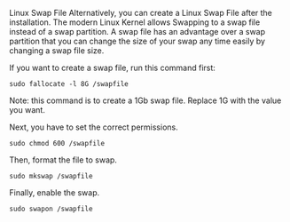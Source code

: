 Linux Swap File
Alternatively, you can create a Linux Swap File after the installation. The modern Linux Kernel allows Swapping to a swap file instead of a swap partition. A swap file has an advantage over a swap partition that you can change the size of your swap any time easily by changing a swap file size.

If you want to create a swap file, run this command first:
```
sudo fallocate -l 8G /swapfile
```
Note: this command is to create a 1Gb swap file. Replace 1G with the value you want.

Next, you have to set the correct permissions.
```
sudo chmod 600 /swapfile
```
Then, format the file to swap.

```
sudo mkswap /swapfile
```
Finally, enable the swap.
```
sudo swapon /swapfile
```
